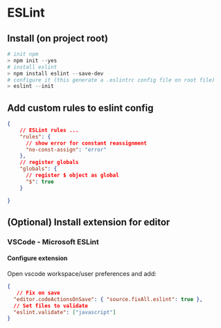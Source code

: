 # ESLint

## Install (on project root)

```powershell
# init npm 
> npm init --yes
# install eslint
> npm install eslint --save-dev
# configure it (this generate a .eslintrc config file on root file)
> eslint --init 
```

## Add custom rules to eslint config

```json
{
    // ESLint rules ...
    "rules": {
      // show error for constant reassignment
      "no-const-assign": "error" 
    },
    // register globals 
    "globals": {
      // register $ object as global
      "$": true
    }

}
```

## (Optional) Install extension for editor

### VSCode - Microsoft ESLint

#### Configure extension

Open vscode workspace/user preferences and add:

```json
{
   // Fix on save
  "editor.codeActionsOnSave": { "source.fixAll.eslint": true },
  // Set files to validate
  "eslint.validate": ["javascript"]
}
```
